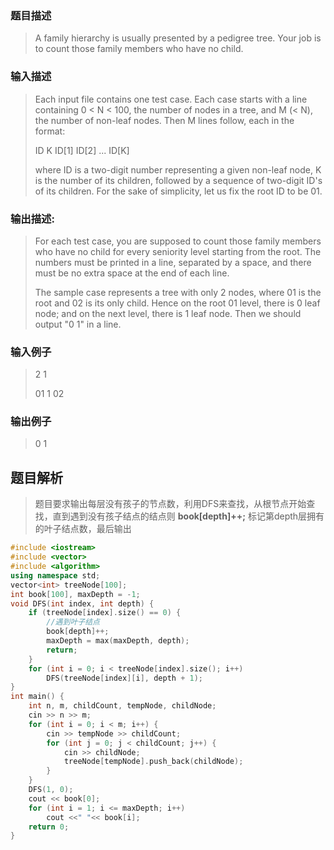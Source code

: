 ### 题目描述

> A family hierarchy is usually presented by a pedigree tree. Your job is to count those family members who have no child.

### 输入描述

> Each input file contains one test case. Each case starts with a line containing 0 < N < 100, the number of nodes in a tree, and M (< N), the number of non-leaf nodes. Then M lines follow, each in the format: 
> 
> ID K ID[1] ID[2] ... ID[K]
>
> where ID is a two-digit number representing a given non-leaf node, K is the number of its children, followed by a sequence of two-digit ID's of its children. For the sake of simplicity, let us fix the root ID to be 01.

### 输出描述:
> For each test case, you are supposed to count those family members who have no child for every seniority level starting from the root. The numbers must be printed in a line, separated by a space, and there must be no extra space at the end of each line. 
> 
> The sample case represents a tree with only 2 nodes, where 01 is the root and 02 is its only child. Hence on the root 01 level, there is 0 leaf node; and on the next level, there is 1 leaf node. Then we should output "0 1" in a line.

### 输入例子
> 2 1
> 
> 01 1 02

### 输出例子
> 0 1

## 题目解析
>题目要求输出每层没有孩子的节点数，利用DFS来查找，从根节点开始查找，直到遇到没有孩子结点的结点则 **book[depth]++;** 标记第depth层拥有的叶子结点数，最后输出


```C++
#include <iostream>
#include <vector>
#include <algorithm>
using namespace std;
vector<int> treeNode[100];
int book[100], maxDepth = -1;
void DFS(int index, int depth) {
	if (treeNode[index].size() == 0) {
		//遇到叶子结点
		book[depth]++;
		maxDepth = max(maxDepth, depth);
		return;
	}
	for (int i = 0; i < treeNode[index].size(); i++)
		DFS(treeNode[index][i], depth + 1);
}
int main() {
	int n, m, childCount, tempNode, childNode;
	cin >> n >> m;
	for (int i = 0; i < m; i++) {
		cin >> tempNode >> childCount;
		for (int j = 0; j < childCount; j++) {
			cin >> childNode;
			treeNode[tempNode].push_back(childNode);
		}
	}
	DFS(1, 0);
	cout << book[0];
	for (int i = 1; i <= maxDepth; i++)
		cout <<" "<< book[i];
	return 0;
}
```